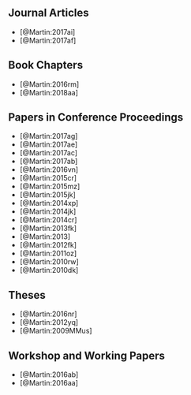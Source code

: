 ## Journal Articles

- [@Martin:2017ai]
- [@Martin:2017af]

## Book Chapters

- [@Martin:2016rm]
- [@Martin:2018aa]

## Papers in Conference Proceedings

- [@Martin:2017ag]
- [@Martin:2017ae]
- [@Martin:2017ac]
- [@Martin:2017ab]
- [@Martin:2016vn]
- [@Martin:2015cr]
- [@Martin:2015mz]
- [@Martin:2015jk]
- [@Martin:2014xp]
- [@Martin:2014jk]
- [@Martin:2014cr]
- [@Martin:2013fk]
- [@Martin:2013]
- [@Martin:2012fk]
- [@Martin:2011oz]
- [@Martin:2010rw]
- [@Martin:2010dk]

## Theses

- [@Martin:2016nr]
- [@Martin:2012yq]
- [@Martin:2009MMus]


## Workshop and Working Papers

- [@Martin:2016ab]
- [@Martin:2016aa]
